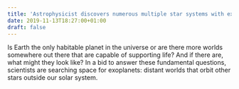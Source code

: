 ```yaml
---
title: 'Astrophysicist discovers numerous multiple star systems with exoplanets'
date: 2019-11-13T18:27:00+01:00
draft: false
---
```


Is Earth the only habitable planet in the universe or are there more worlds somewhere out there that are capable of supporting life? And if there are, what might they look like? In a bid to answer these fundamental questions, scientists are searching space for exoplanets: distant worlds that orbit other stars outside our solar system.